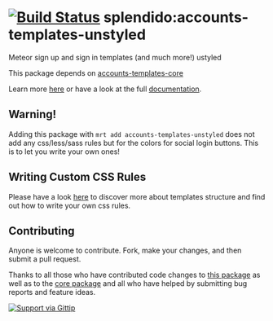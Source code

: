 [![Build Status](https://travis-ci.org/splendido/accounts-templates-unstyled.svg?branch=master)](https://travis-ci.org/splendido/accounts-templates-unstyled)
splendido:accounts-templates-unstyled
=====================================

Meteor sign up and sign in templates (and much more!) ustyled

This package depends on [accounts-templates-core](https://atmospherejs.com/package/accounts-templates-core)

Learn more [here](http://accounts-templates.meteor.com) or have a look at the full [documentation](https://github.com/splendido/accounts-templates-core).


## Warning!

Adding this package with `mrt add accounts-templates-unstyled` does not add any css/less/sass rules but for the colors for social login buttons. This is to let you write your own ones!

## Writing Custom CSS Rules

Please have a look [here](https://github.com/splendido/accounts-templates-core#css-rules) to discover more about templates structure and find out how to write your own css rules. 

## Contributing

Anyone is welcome to contribute. Fork, make your changes, and then submit a pull request.

Thanks to all those who have contributed code changes to [this package](https://github.com/splendido/accounts-templates-unstyled/graphs/contributors) as well as to the [core package](https://github.com/splendido/accounts-templates-core/graphs/contributors) and all who have helped by submitting bug reports and feature ideas.

[![Support via Gittip](https://rawgithub.com/twolfson/gittip-badge/0.2.0/dist/gittip.png)](https://www.gittip.com/splendido/)